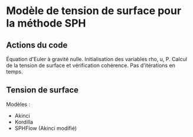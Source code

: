 # Modèle de tension de surface pour la méthode SPH
## Actions du code
Équation d'Euler à gravité nulle. Initialisation des variables rho, u, P. Calcul de la tension de surface et vérification cohérence. Pas d'itérations en temps.

## Tension de surface
Modèles :

* Akinci
* Kordilla
* SPHFlow (Akinci modifié)
